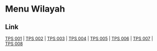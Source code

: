 # Menu Wilayah

## Link

[TPS 001](https://github.com/gigit-pemilu/pemilu-2024-18-lampung/tree/main/pileg-dpr/hitung-suara/sub/18-lampung/sub/06-tanggamus/sub/19-kota-agung-timur/sub/2008-kagungan/sub/001-tps)
 | 
[TPS 002](https://github.com/gigit-pemilu/pemilu-2024-18-lampung/tree/main/pileg-dpr/hitung-suara/sub/18-lampung/sub/06-tanggamus/sub/19-kota-agung-timur/sub/2008-kagungan/sub/002-tps)
 | 
[TPS 003](https://github.com/gigit-pemilu/pemilu-2024-18-lampung/tree/main/pileg-dpr/hitung-suara/sub/18-lampung/sub/06-tanggamus/sub/19-kota-agung-timur/sub/2008-kagungan/sub/003-tps)
 | 
[TPS 004](https://github.com/gigit-pemilu/pemilu-2024-18-lampung/tree/main/pileg-dpr/hitung-suara/sub/18-lampung/sub/06-tanggamus/sub/19-kota-agung-timur/sub/2008-kagungan/sub/004-tps)
 | 
[TPS 005](https://github.com/gigit-pemilu/pemilu-2024-18-lampung/tree/main/pileg-dpr/hitung-suara/sub/18-lampung/sub/06-tanggamus/sub/19-kota-agung-timur/sub/2008-kagungan/sub/005-tps)
 | 
[TPS 006](https://github.com/gigit-pemilu/pemilu-2024-18-lampung/tree/main/pileg-dpr/hitung-suara/sub/18-lampung/sub/06-tanggamus/sub/19-kota-agung-timur/sub/2008-kagungan/sub/006-tps)
 | 
[TPS 007](https://github.com/gigit-pemilu/pemilu-2024-18-lampung/tree/main/pileg-dpr/hitung-suara/sub/18-lampung/sub/06-tanggamus/sub/19-kota-agung-timur/sub/2008-kagungan/sub/007-tps)
 | 
[TPS 008](https://github.com/gigit-pemilu/pemilu-2024-18-lampung/tree/main/pileg-dpr/hitung-suara/sub/18-lampung/sub/06-tanggamus/sub/19-kota-agung-timur/sub/2008-kagungan/sub/008-tps)

